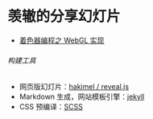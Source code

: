 # 羡辙的分享幻灯片

- [着色器编程之 WebGL 实现](http://zhangwenli.com/slides/2015/08/25/introduction-to-webgl-shader)

###### 构建工具

- 网页版幻灯片：[hakimel / reveal.js](https://github.com/hakimel/reveal.js/)
- Markdown 生成，网站模板引擎：[jekyll](http://jekyllrb.com/)
- CSS 预编译：[SCSS](http://sass-lang.com/)

